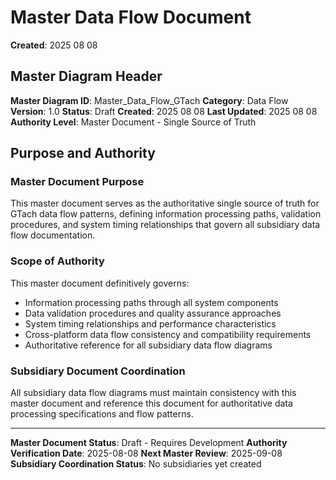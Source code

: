 # Master Data Flow Document

**Created**: 2025 08 08

## Master Diagram Header

**Master Diagram ID**: Master_Data_Flow_GTach
**Category**: Data Flow
**Version**: 1.0
**Status**: Draft
**Created**: 2025 08 08
**Last Updated**: 2025 08 08
**Authority Level**: Master Document - Single Source of Truth

## Purpose and Authority

### Master Document Purpose
This master document serves as the authoritative single source of truth for GTach data flow patterns, defining information processing paths, validation procedures, and system timing relationships that govern all subsidiary data flow documentation.

### Scope of Authority
This master document definitively governs:
- Information processing paths through all system components
- Data validation procedures and quality assurance approaches
- System timing relationships and performance characteristics
- Cross-platform data flow consistency and compatibility requirements
- Authoritative reference for all subsidiary data flow diagrams

### Subsidiary Document Coordination
All subsidiary data flow diagrams must maintain consistency with this master document and reference this document for authoritative data processing specifications and flow patterns.

---

**Master Document Status**: Draft - Requires Development
**Authority Verification Date**: 2025-08-08
**Next Master Review**: 2025-09-08
**Subsidiary Coordination Status**: No subsidiaries yet created
